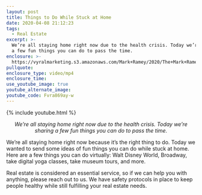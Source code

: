 ```yaml
---
layout: post
title: Things to Do While Stuck at Home
date: 2020-04-08 21:12:23
tags:
  - Real Estate
excerpt: >-
  We’re all staying home right now due to the health crisis. Today we’re sharing
  a few fun things you can do to pass the time.
enclosure: >-
  https://vyralmarketing.s3.amazonaws.com/Mark+Ramey/2020/The+Mark+Ramey+Group-+Things+You+Can+Do.mp4
pullquote:
enclosure_type: video/mp4
enclosure_time:
use_youtube_image: true
youtube_alternate_image:
youtube_code: Fvra869ay-w
---
```


{% include youtube.html %}

<p style="text-align: center;"><em>We’re all staying home right now due to the health crisis. Today we’re sharing a few fun things you can do to pass the time.</em></p>

We’re all staying home right now because it’s the right thing to do. Today we wanted to send some ideas of fun things you can do while stuck at home. Here are a few things you can do virtually: Walt Disney World, Broadway, take digital yoga classes, take museum tours, and more.

Real estate is considered an essential service, so if we can help you with anything, please reach out to us. We have safety protocols in place to keep people healthy while still fulfilling your real estate needs.
